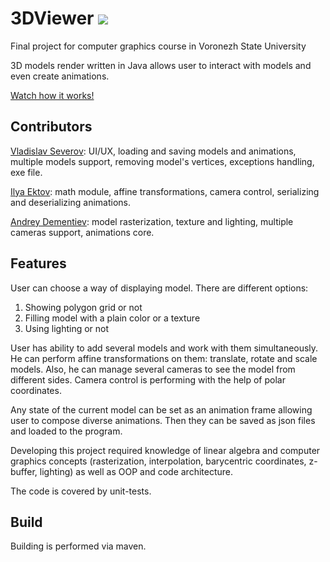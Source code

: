 # 3DViewer ![](https://github.com/andreydem0505/3DViewer/workflows/Testing/badge.svg)

[](preview.png)

Final project for computer graphics course in Voronezh State University

3D models render written in Java allows user to interact with models and even create animations.

[Watch how it works!](https://youtu.be/lfBWsFlg0Xo)

## Contributors

[Vladislav Severov](https://github.com/lein3000zzz): UI/UX, loading and saving models and  animations,
multiple models support, removing model's vertices, exceptions handling, exe file.

[Ilya Ektov](https://github.com/LiptonItTea): math module, affine transformations, camera control, 
serializing and deserializing animations.

[Andrey Dementiev](https://github.com/andreydem0505): model rasterization, texture and lighting, multiple 
cameras support, animations core.

## Features

User can choose a way of displaying model. There are different options:

1. Showing polygon grid or not
2. Filling model with a plain color or a texture
3. Using lighting or not

User has ability to add several models and work with them simultaneously. He can perform affine transformations on them:
translate, rotate and scale models. Also, he can manage several cameras to see the model from different sides. Camera 
control is performing with the help of polar coordinates.

Any state of the current model can be set as an animation frame allowing user to compose diverse animations. Then they 
can be saved as json files and loaded to the program.

Developing this project required knowledge of linear algebra and computer graphics concepts (rasterization, 
interpolation, barycentric coordinates, z-buffer, lighting) as well as OOP and code architecture.

The code is covered by unit-tests.

## Build
Building is performed via maven.